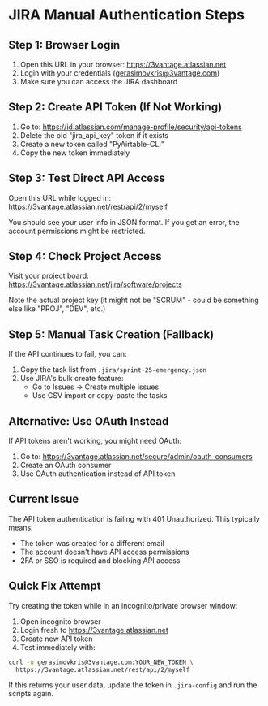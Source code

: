 # JIRA Manual Authentication Steps

## Step 1: Browser Login
1. Open this URL in your browser: https://3vantage.atlassian.net
2. Login with your credentials (gerasimovkris@3vantage.com)
3. Make sure you can access the JIRA dashboard

## Step 2: Create API Token (If Not Working)
1. Go to: https://id.atlassian.com/manage-profile/security/api-tokens
2. Delete the old "jira_api_key" token if it exists
3. Create a new token called "PyAirtable-CLI"
4. Copy the new token immediately

## Step 3: Test Direct API Access
Open this URL while logged in:
https://3vantage.atlassian.net/rest/api/2/myself

You should see your user info in JSON format. If you get an error, the account permissions might be restricted.

## Step 4: Check Project Access
Visit your project board:
https://3vantage.atlassian.net/jira/software/projects

Note the actual project key (it might not be "SCRUM" - could be something else like "PROJ", "DEV", etc.)

## Step 5: Manual Task Creation (Fallback)
If the API continues to fail, you can:
1. Copy the task list from `.jira/sprint-25-emergency.json`
2. Use JIRA's bulk create feature:
   - Go to Issues → Create multiple issues
   - Use CSV import or copy-paste the tasks

## Alternative: Use OAuth Instead
If API tokens aren't working, you might need OAuth:
1. Go to: https://3vantage.atlassian.net/secure/admin/oauth-consumers
2. Create an OAuth consumer
3. Use OAuth authentication instead of API token

## Current Issue
The API token authentication is failing with 401 Unauthorized. This typically means:
- The token was created for a different email
- The account doesn't have API access permissions
- 2FA or SSO is required and blocking API access

## Quick Fix Attempt
Try creating the token while in an incognito/private browser window:
1. Open incognito browser
2. Login fresh to https://3vantage.atlassian.net
3. Create new API token
4. Test immediately with:
```bash
curl -u gerasimovkris@3vantage.com:YOUR_NEW_TOKEN \
  https://3vantage.atlassian.net/rest/api/2/myself
```

If this returns your user data, update the token in `.jira-config` and run the scripts again.
